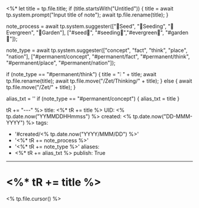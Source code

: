 <%* 
  let title = tp.file.title;
  if (title.startsWith("Untitled")) {
  	title = await tp.system.prompt("Input title of note");
    await tp.file.rename(title);
  }

  note_process = await tp.system.suggester(["🥜Seed", "🌱Seeding", "🌲Evergreen", "🏡Garden"], ["#seed🥜", "#seeding🌱","#evergreen🌲", "#garden🏡"]);

  note_type = await tp.system.suggester(["concept", "fact", "think", "place", "nation"], ["#permanent/concept", "#permanent/fact", "#permanent/think", "#permanent/place", "#permanent/nation"]);

  if (note_type == "#permanent/think") {
    title = "❕ " + title;
    await tp.file.rename(title);
	await tp.file.move("/Zet/Thinking/" + title);
  }
  else {
    await tp.file.move("/Zet/" + title);
  }

  alias_txt = ''
  if (note_type == "#permanent/concept") {
    alias_txt = title
  }
   
  tR += "---"
%>
title: <%* tR += title %>
UID: <% tp.date.now("YYMMDDHHmmss") %>
created: <% tp.date.now("DD-MMM-YYYY") %>
tags:
  - '#created/<% tp.date.now("YYYY/MMM/DD") %>'
  - '<%* tR += note_process %>'
  - '<%* tR += note_type %>'
aliases:
  - <%* tR += alias_txt %>
publish: True
---
# <%* tR += title %>
<% tp.file.cursor() %>

